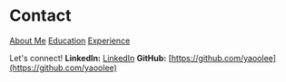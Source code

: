 # Contact

[About Me](index)
[Education](education)
[Experience](experience)

Let's connect!
**LinkedIn:** [LinkedIn](https://www.linkedin.com/in/yao-tiem-lee)
**GitHub:** [https://github.com/yaoolee](https://github.com/yaoolee) 
